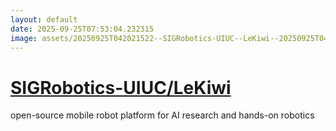 ```yaml
---
layout: default
date: 2025-09-25T07:53:04.232315
image: assets/20250925T042021522--SIGRobotics-UIUC--LeKiwi--20250925T042549783--cropped.png
---
```


# [SIGRobotics-UIUC/LeKiwi](https://github.com/SIGRobotics-UIUC/LeKiwi)

open-source mobile robot platform for AI research and hands-on robotics
